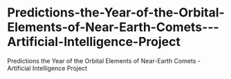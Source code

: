 # Predictions-the-Year-of-the-Orbital-Elements-of-Near-Earth-Comets---Artificial-Intelligence-Project
Predictions the Year of the Orbital Elements of Near-Earth Comets - Artificial Intelligence Project
